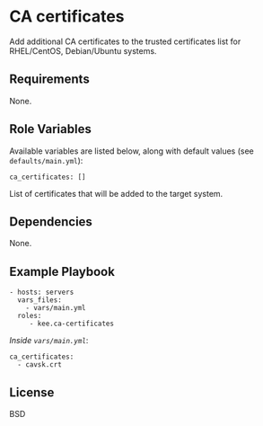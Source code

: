 CA certificates
===============

Add additional CA certificates to the trusted certificates list for RHEL/CentOS, Debian/Ubuntu systems.

Requirements
------------

None.

Role Variables
--------------

Available variables are listed below, along with default values (see `defaults/main.yml`):

    ca_certificates: []

List of certificates that will be added to the target system.

Dependencies
------------

None.

Example Playbook
----------------

    - hosts: servers
      vars_files:
        - vars/main.yml
      roles:
         - kee.ca-certificates

*Inside `vars/main.yml`*:

    ca_certificates:
      - cavsk.crt

License
-------

BSD
